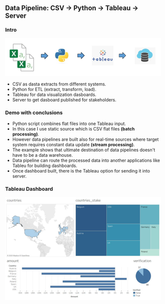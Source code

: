 <h2>Data Pipeline: CSV -> Python -> Tableau -> Server</h2>
<h3>Intro</h3>
<img src="images/datapipeline.jpg">
<ul>
  <li>CSV as dasta extracts from different systems.</li>
  <li>Python for ETL (extract, transform, load).</li>
  <li>Tableau for data visualization dasboards.</li>
  <li>Server to get dasboard published for stakeholders.</li>
</ul>
<h3>Demo with conclusions</h3>
<ul>
  <li>Python script combines flat files into one Tableau input.</li>
  <li>In this case I use static source  which is CSV flat files <b>(batch processing)</b>.</li>
  <li>However data pipelines are built also for real-time sources where target system requires constant data update <b>(stream processing)</b>.</li>
  <li>The example shows that ultimate destination of data pipelines doesn't have to be a data warehouse.</li>
  <li>Data pipeline can route the processed data into another applications like Tableu for building dashboards.</li>
  <li>Once dashboard built, there is the Tableau option for sending it into server.</li>
</ul>

<h3>Tableau Dashboard</h3>
<img src="images/dashboard.JPG">
